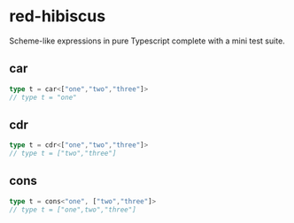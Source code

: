 # red-hibiscus

Scheme-like expressions in pure Typescript complete with a mini test suite.

## car

```ts
type t = car<["one","two","three"]>
// type t = "one"
```

## cdr

```ts
type t = cdr<["one","two","three"]>
// type t = ["two","three"]
```

## cons

```ts
type t = cons<"one", ["two","three"]>
// type t = ["one",two","three"]
```
